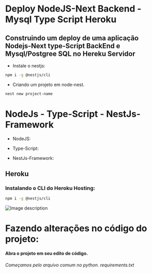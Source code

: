 # Deploy NodeJS-Next Backend -Mysql Type Script Heroku

## Construindo um deploy de uma aplicação Nodejs-Next type-Script BackEnd e Mysql/Postgree SQL no Hereku Servidor

- Instale o nestjs:

```bash
npm i -g @nestjs/cli

```

- Criando um projeto em node-nest.

```bash
nest new project-name

```

# NodeJs - Type-Script - NestJs-Framework

- NodeJS:

- Type-Script:

- NestJs-Framework:

## Heroku

### Instalando o CLI do Heroku Hosting:

```bash
npm i -g @nestjs/cli

```

![Image description](https://dev-to-uploads.s3.amazonaws.com/uploads/articles/6ubear58pgnloer74olz.gif)

# Fazendo alterações no código do projeto:

#### Abra o projeto em seu edito de código.

###### Começamos pelo arquivo comum no python. _requirements.txt_
